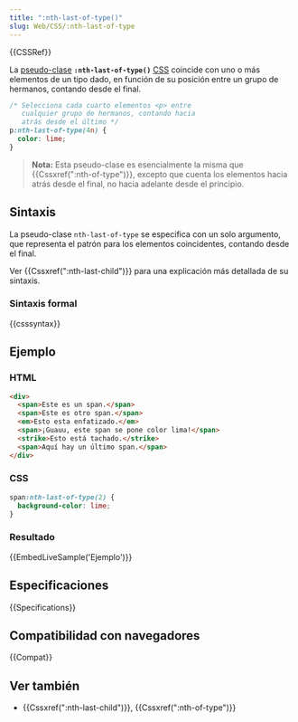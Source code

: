 ```yaml
---
title: ":nth-last-of-type()"
slug: Web/CSS/:nth-last-of-type
---
```


{{CSSRef}}

La [pseudo-clase](/es/docs/Web/CSS/Pseudo-classes) **`:nth-last-of-type()`** [CSS](/es/docs/Web/CSS) coincide con uno o más elementos de un tipo dado, en función de su posición entre un grupo de hermanos, contando desde el final.

```css
/* Selecciona cada cuarto elementos <p> entre
   cualquier grupo de hermanos, contando hacia
   atrás desde el último */
p:nth-last-of-type(4n) {
  color: lime;
}
```

> **Nota:** Esta pseudo-clase es esencialmente la misma que {{Cssxref(":nth-of-type")}}, excepto que cuenta los elementos hacia atrás desde el final, no hacia adelante desde el principio.

## Sintaxis

La pseudo-clase `nth-last-of-type` se especifica con un solo argumento, que representa el patrón para los elementos coincidentes, contando desde el final.

Ver {{Cssxref(":nth-last-child")}} para una explicación más detallada de su sintaxis.

### Sintaxis formal

{{csssyntax}}

## Ejemplo

### HTML

```html
<div>
  <span>Este es un span.</span>
  <span>Este es otro span.</span>
  <em>Esto esta enfatizado.</em>
  <span>¡Guauu, este span se pone color lima!</span>
  <strike>Esto está tachado.</strike>
  <span>Aquí hay un último span.</span>
</div>
```

### CSS

```css
span:nth-last-of-type(2) {
  background-color: lime;
}
```

### Resultado

{{EmbedLiveSample('Ejemplo')}}

## Especificaciones

{{Specifications}}

## Compatibilidad con navegadores

{{Compat}}

## Ver también

- {{Cssxref(":nth-last-child")}}, {{Cssxref(":nth-of-type")}}
